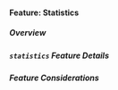 #### Feature: Statistics 

##### Overview

<!-- TODO: ACTIVITY DIAGRAM -->

<!-- TODO: Short Description of Command -->

##### `statistics` Feature Details

<!-- TODO: SEQUENCE DIAGRAM -->

<!-- TODO: Description of how Command works -->

##### Feature Considerations

<!-- TODO: Command Considerations -->
